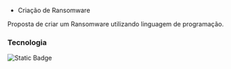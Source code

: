 * Criação de Ransomware

Proposta de criar um Ransomware utilizando linguagem de programação.

### Tecnologia
![Static Badge](https://img.shields.io/badge/Python-black?style=flat&logo=Python&logoColor=white)
